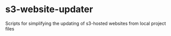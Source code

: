 # s3-website-updater

Scripts for simplifying the updating of s3-hosted websites from local project files
